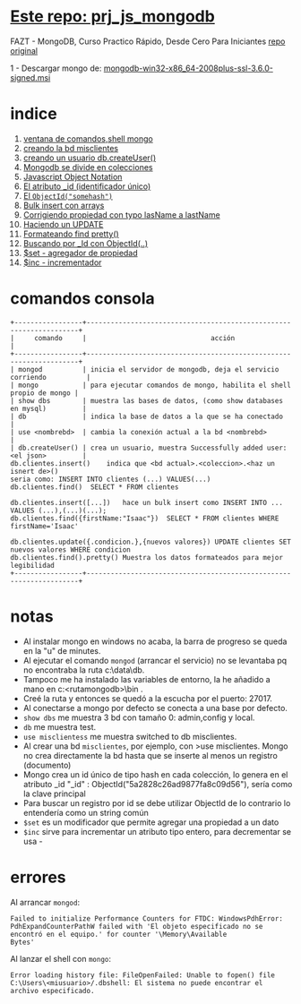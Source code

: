 # [Este repo: prj_js_mongodb](https://github.com/eacevedof/prj_js_mongodb)
FAZT - MongoDB, Curso Practico Rápido, Desde Cero Para Iniciantes 
[repo original](https://github.com/FaztWeb/mongodb-course/blob/master/first-db.js)

1 - Descargar mongo de: 
[mongodb-win32-x86_64-2008plus-ssl-3.6.0-signed.msi](https://www.mongodb.com/dr/fastdl.mongodb.org/win32/mongodb-win32-x86_64-2008plus-ssl-3.6.0-signed.msi/download)

# indice

1. [ventana de comandos,shell mongo](https://youtu.be/Apbk83XL8L8?t=596)
2. [creando la bd misclientes](https://youtu.be/Apbk83XL8L8?t=771)
3. [creando un usuario db.createUser()](https://youtu.be/Apbk83XL8L8?t=800)
4. [Mongodb se divide en colecciones](https://youtu.be/Apbk83XL8L8?t=948)
5. [Javascript Object Notation](https://youtu.be/Apbk83XL8L8?t=1041)
6. [El atributo _id (identificador único)](https://youtu.be/Apbk83XL8L8?t=1153)
7. [El `ObjectId("somehash")`](https://youtu.be/Apbk83XL8L8?t=1203)
8. [Bulk insert con arrays ](https://youtu.be/Apbk83XL8L8?t=1320)
9. [Corrigiendo propiedad con typo lasName a lastName](https://youtu.be/Apbk83XL8L8?t=1660)
10. [Haciendo un UPDATE](https://youtu.be/Apbk83XL8L8?t=1916)
11. [Formateando find pretty()](https://youtu.be/Apbk83XL8L8)
12. [Buscando por _Id con ObjectId(..)](https://youtu.be/Apbk83XL8L8?t=2102)
13. [$set - agregador de propiedad](https://youtu.be/Apbk83XL8L8?t=2368)
14. [$inc - incrementador](https://youtu.be/Apbk83XL8L8?t=2446)

# comandos consola
```
+-----------------+--------------------------------------------------------------------+
|     comando     |                               acción                               |
+-----------------+--------------------------------------------------------------------+
| mongod          | inicia el servidor de mongodb, deja el servicio corriendo          |
| mongo           | para ejecutar comandos de mongo, habilita el shell propio de mongo |
| show dbs        | muestra las bases de datos, (como show databases en mysql)         |
| db              | indica la base de datos a la que se ha conectado                   |
| use <nombrebd>  | cambia la conexión actual a la bd <nombrebd>                       |
| db.createUser() | crea un usuario, muestra Successfully added user:<el json>         |
db.clientes.insert()    indica que <bd actual>.<coleccion>.<haz un isnert de>()
seria como: INSERT INTO clientes (...) VALUES(...)
db.clientes.find()  SELECT * FROM clientes

db.clientes.insert([...])   hace un bulk insert como INSERT INTO ... VALUES (...),(...)(...); 
db.clientes.find({firstName:"Isaac"})  SELECT * FROM clientes WHERE firstName='Isaac'

db.clientes.update({.condicion.},{nuevos valores}) UPDATE clientes SET nuevos valores WHERE condicion
db.clientes.find().pretty() Muestra los datos formateados para mejor legibilidad
+-----------------+--------------------------------------------------------------------+
```

# notas
- Al instalar mongo en windows no acaba, la barra de progreso se queda en la "u" de minutes.
- Al ejecutar el comando `mongod` (arrancar el servicio) no se levantaba pq no encontraba la ruta c:\data\db.
- Tampoco me ha instalado las variables de entorno, la he añadido a mano en c:\<rutamongodb>\bin .
- Creé la ruta y entonces se quedó a la escucha por el puerto: 27017.
- Al conectarse a mongo por defecto se conecta a una base por defecto.
- `show dbs` me muestra 3 bd con tamaño 0: admin,config y local.
- `db` me muestra test.
- `use misclientess` me muestra switched to db misclientes.
- Al crear una bd `misclientes`, por ejemplo, con >use misclientes. Mongo no crea directamente la bd hasta que se inserte al menos un registro (documento)
- Mongo crea un id único de tipo hash en cada colección, lo genera en el atributo _id
"_id" : ObjectId("5a2828c26ad9877fa8c09d56"), sería como la clave principal
- Para buscar un registro por id se debe utilizar ObjectId de lo contrario lo entendería como un string común
- `$set` es un modificador que permite agregar una propiedad a un dato
- `$inc` sirve para incrementar un atributo tipo entero, para decrementar se usa -


# errores
Al arrancar `mongod`: 
```
Failed to initialize Performance Counters for FTDC: WindowsPdhError: PdhExpandCounterPathW failed with 'El objeto especificado no se encontró en el equipo.' for counter '\Memory\Available
Bytes'
```
Al lanzar el shell con `mongo`: 
```
Error loading history file: FileOpenFailed: Unable to fopen() file C:\Users\<miusuario>/.dbshell: El sistema no puede encontrar el archivo especificado.
```